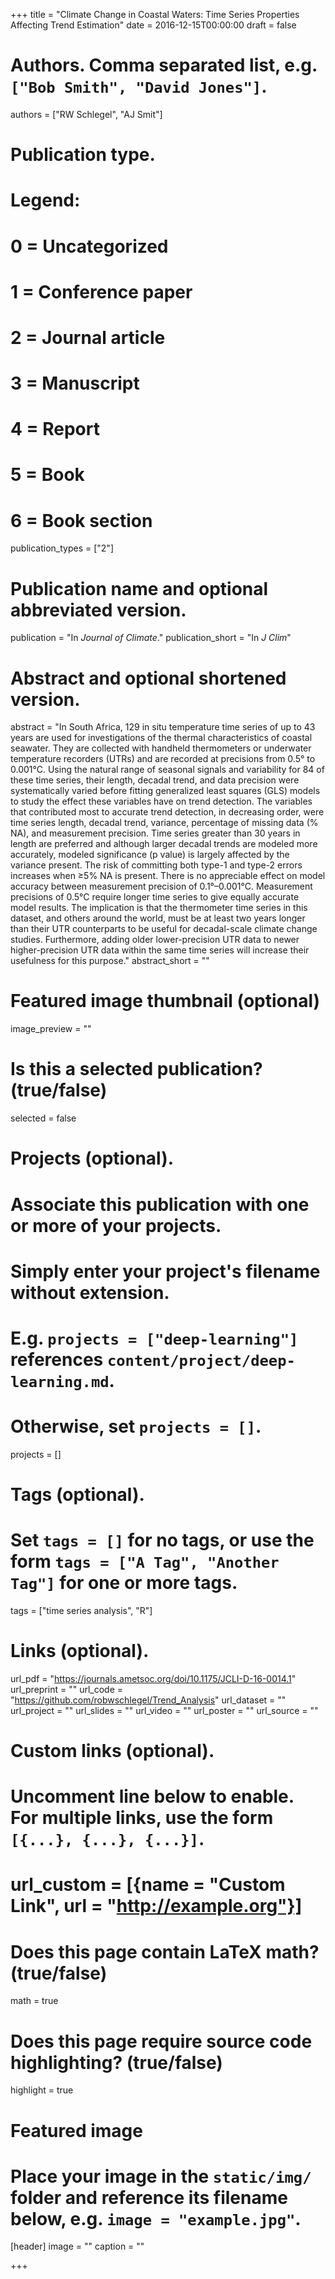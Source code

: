 +++
title = "Climate Change in Coastal Waters: Time Series Properties Affecting Trend Estimation"
date = 2016-12-15T00:00:00
draft = false

# Authors. Comma separated list, e.g. `["Bob Smith", "David Jones"]`.
authors = ["RW Schlegel", "AJ Smit"]

# Publication type.
# Legend:
# 0 = Uncategorized
# 1 = Conference paper
# 2 = Journal article
# 3 = Manuscript
# 4 = Report
# 5 = Book
# 6 = Book section
publication_types = ["2"]

# Publication name and optional abbreviated version.
publication = "In *Journal of Climate*."
publication_short = "In *J Clim*"

# Abstract and optional shortened version.
abstract = "In South Africa, 129 in situ temperature time series of up to 43 years are used for investigations of the thermal characteristics of coastal seawater. They are collected with handheld thermometers or underwater temperature recorders (UTRs) and are recorded at precisions from 0.5° to 0.001°C. Using the natural range of seasonal signals and variability for 84 of these time series, their length, decadal trend, and data precision were systematically varied before fitting generalized least squares (GLS) models to study the effect these variables have on trend detection. The variables that contributed most to accurate trend detection, in decreasing order, were time series length, decadal trend, variance, percentage of missing data (% NA), and measurement precision. Time series greater than 30 years in length are preferred and although larger decadal trends are modeled more accurately, modeled significance (p value) is largely affected by the variance present. The risk of committing both type-1 and type-2 errors increases when ≥5% NA is present. There is no appreciable effect on model accuracy between measurement precision of 0.1°–0.001°C. Measurement precisions of 0.5°C require longer time series to give equally accurate model results. The implication is that the thermometer time series in this dataset, and others around the world, must be at least two years longer than their UTR counterparts to be useful for decadal-scale climate change studies. Furthermore, adding older lower-precision UTR data to newer higher-precision UTR data within the same time series will increase their usefulness for this purpose."
abstract_short = ""

# Featured image thumbnail (optional)
image_preview = ""

# Is this a selected publication? (true/false)
selected = false

# Projects (optional).
#   Associate this publication with one or more of your projects.
#   Simply enter your project's filename without extension.
#   E.g. `projects = ["deep-learning"]` references `content/project/deep-learning.md`.
#   Otherwise, set `projects = []`.
projects = []

# Tags (optional).
#   Set `tags = []` for no tags, or use the form `tags = ["A Tag", "Another Tag"]` for one or more tags.
tags = ["time series analysis", "R"]

# Links (optional).
url_pdf = "https://journals.ametsoc.org/doi/10.1175/JCLI-D-16-0014.1"
url_preprint = ""
url_code = "https://github.com/robwschlegel/Trend_Analysis"
url_dataset = ""
url_project = ""
url_slides = ""
url_video = ""
url_poster = ""
url_source = ""

# Custom links (optional).
#   Uncomment line below to enable. For multiple links, use the form `[{...}, {...}, {...}]`.
# url_custom = [{name = "Custom Link", url = "http://example.org"}]

# Does this page contain LaTeX math? (true/false)
math = true

# Does this page require source code highlighting? (true/false)
highlight = true

# Featured image
# Place your image in the `static/img/` folder and reference its filename below, e.g. `image = "example.jpg"`.
[header]
image = ""
caption = ""

+++


